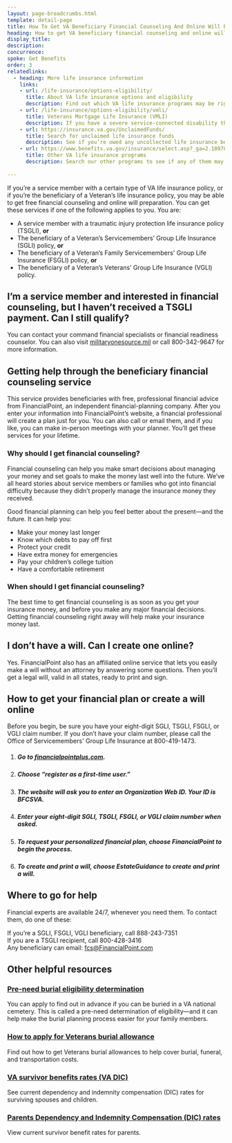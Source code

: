 ```yaml
---
layout: page-breadcrumbs.html
template: detail-page
title: How To Get VA Beneficiary Financial Counseling And Online Will Preparation
heading: How to get VA beneficiary financial counseling and online will preparation
display_title: 
description: 
concurrence: 
spoke: Get Benefits
order: 3
relatedlinks:
  - heading: More life insurance information
    links:
    - url: /life-insurance/options-eligibility/
      title: About VA life insurance options and eligibility
      description: Find out which VA life insurance programs may be right for you.
    - url: /life-insurance/options-eligibility/vmli/
      title: Veterans Mortgage Life Insurance (VMLI)
      description: If you have a severe service-connected disability that we’ve concluded was caused—or made worse—by your service, you may be able to get Veterans’ Mortgage Life Insurance (VMLI). In the event of your death, this mortgage protection insurance can help your family pay off the home mortgage on a home that’s been adapted to meet your needs.
    - url: https://insurance.va.gov/UnclaimedFunds/
      title: Search for unclaimed life insurance funds
      description: See if you’re owed any uncollected life insurance benefits by using our easy search tool.
    - url: https://www.benefits.va.gov/insurance/select.asp?_ga=2.189789035.1532992680.1558364164-175658214.1545415984
      title: Other VA life insurance programs
      description: Search our other programs to see if any of them may apply to you or your family. 
      
---
```


<div class="va-introtext">

If you’re a service member with a certain type of VA life insurance policy, or if you’re the beneficiary of a Veteran’s life insurance policy, you may be able to get free financial counseling and online will preparation. You can get these services if one of the following applies to you. You are:

- A service member with a traumatic injury protection life insurance policy (TSGLI), **or**
-	The beneficiary of a Veteran’s Servicemembers’ Group Life Insurance (SGLI) policy, **or**
-	The beneficiary of a Veteran’s Family Servicemembers' Group Life Insurance (FSGLI) policy, **or**
-	The beneficiary of a Veteran’s Veterans’ Group Life Insurance (VGLI) policy.

</div>

## I’m a service member and interested in financial counseling, but I haven’t received a TSGLI payment. Can I still qualify?

You can contact your command financial specialists or financial readiness counselor. You can also visit [militaryonesource.mil](www.militaryonesource.mil) or call 800-342-9647 for more information. 

## Getting help through the beneficiary financial counseling service

This service provides beneficiaries with free, professional financial advice from FinancialPoint, an independent financial-planning company. After you enter your information into FinancialPoint’s website, a financial professional will create a plan just for you. You can also call or email them, and if you like, you can make in-person meetings with your planner. You’ll get these services for your lifetime.

### Why should I get financial counseling?

Financial counseling can help you make smart decisions about managing your money and set goals to make the money last well into the future. We’ve all heard stories about service members or families who got into financial difficulty because they didn’t properly manage the insurance money they received. </br>

Good financial planning can help you feel better about the present—and the future. It can help you:

- Make your money last longer 
- Know which debts to pay off first 
- Protect your credit 
- Have extra money for emergencies 
- Pay your children’s college tuition 
- Have a comfortable retirement 

### When should I get financial counseling?

The best time to get financial counseling is as soon as you get your insurance money, and before you make any major financial decisions. Getting financial counseling right away will help make your insurance money last.

## I don’t have a will. Can I create one online?

Yes. FinancialPoint also has an affiliated online service that lets you easily make a will without an attorney by answering some questions. Then you’ll get a legal will, valid in all states, ready to print and sign.

## How to get your financial plan or create a will online

Before you begin, be sure you have your eight-digit SGLI, TSGLI, FSGLI, or VGLI claim number. If you don’t have your claim number, please call the Office of Servicemembers' Group Life Insurance at 800-419-1473.

<ol class="process">
<li class="process-step list-one">

##### Go to [financialpointplus.com](www.financialpointplus.com).

</li>

<li class="process-step list-two">
  
##### Choose “register as a first-time user.”  

</li>

<li class="process-step list-three">
  
##### The website will ask you to enter an Organization Web ID. Your ID is **BFCSVA**.

</li>

<li class="process-step list-four">
  
##### Enter your eight-digit SGLI, TSGLI, FSGLI, or VGLI claim number when asked. 

</li>

<li class="process-step list-five">
  
##### To request your personalized financial plan, choose **FinancialPoint** to begin the process.

</li>

<li class="process-step list-six">
  
##### To create and print a will, choose **EstateGuidance** to create and print a will.  

</li>
</ol>

## Where to go for help

Financial experts are available 24/7, whenever you need them. To contact them, do one of these: 

If you’re a SGLI, FSGLI, VGLI beneficiary, call 888-243-7351</br>
If you are a TSGLI recipient, call 800-428-3416</br>
Any beneficiary can email: [fcs@FinancialPoint.com](mailto:fcs@FinancialPoint.com)

## Other helpful resources

### [Pre-need burial eligibility determination](/burials-memorials/pre-need-eligibility/)

You can apply to find out in advance if you can be buried in a VA national cemetery. This is called a pre-need determination of eligibility—and it can help make the burial planning process easier for your family members.

### [How to apply for Veterans burial allowance](/burials-memorials/veterans-burial-allowance/)

Find out how to get Veterans burial allowances to help cover burial, funeral, and transportation costs.

### [VA survivor benefits rates (VA DIC)](https://www.benefits.va.gov/Compensation/current_rates_dic.asp)

See current dependency and indemnity compensation (DIC) rates for surviving spouses and children.

### [Parents Dependency and Indemnity Compensation (DIC) rates](https://www.benefits.va.gov/Pension/current_rates_Parents_DIC_pen.asp?_ga=2.178092133.1532992680.1558364164-175658214.1545415984)

View current survivor benefit rates for parents. 

